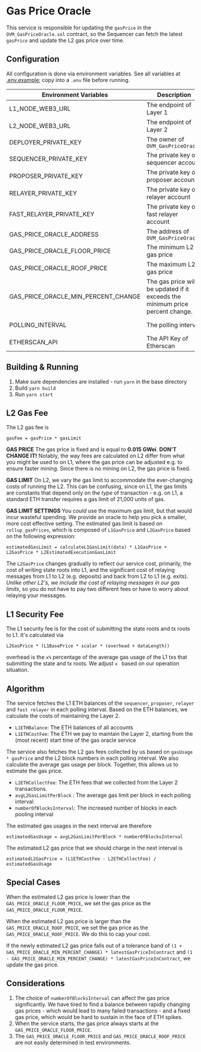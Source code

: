# Gas Price Oracle

This service is responsible for updating the `gasPrice` in the `OVM_GasPriceOracle.sol` contract, so the Sequencer can fetch the latest `gasPrice` and update the L2 gas price over time.

## Configuration

All configuration is done via environment variables. See all variables at [.env.example](.env.example); copy into a `.env` file before running.

| Environment Variables               | Description                                                  | Default        |
| ----------------------------------- | ------------------------------------------------------------ | -------------- |
| L1_NODE_WEB3_URL                    | The endpoint of Layer 1                                      |                |
| L2_NODE_WEB3_URL                    | The endpoint of Layer 2                                      |                |
| DEPLOYER_PRIVATE_KEY                | The owner of `OVM_GasPriceOracle`                            |                |
| SEQUENCER_PRIVATE_KEY               | The private key of sequencer account                         |                |
| PROPOSER_PRIVATE_KEY                | The private key of proposer account                          |                |
| RELAYER_PRIVATE_KEY                 | The private key of relayer account                           |                |
| FAST_RELAYER_PRIVATE_KEY            | The private key of fast relayer account                      |                |
| GAS_PRICE_ORACLE_ADDRESS            | The address of `OVM_GasPriceOracle`                          |                |
| GAS_PRICE_ORACLE_FLOOR_PRICE        | The minimum L2 gas price                                     | 150000         |
| GAS_PRICE_ORACLE_ROOF_PRICE         | The maximum L2 gas price                                     | 20000000       |
| GAS_PRICE_ORACLE_MIN_PERCENT_CHANGE | The gas price will be updated if it exceeds the minimum price percent change. | 0.1            |
| POLLING_INTERVAL                    | The polling interval                                         | 10 * 60 * 1000 |
| ETHERSCAN_API                       | The API Key of Etherscan                                     |                |

## Building & Running

1. Make sure dependencies are installed - run `yarn` in the base directory
2. Build `yarn build`
3. Run `yarn start`

## L2 Gas Fee

The L2 gas fee is

```
gasFee = gasPrice * gasLimit
```

**GAS PRICE** The gas price is fixed and is equal to **0.015 GWei**. **DON'T CHANGE IT!** Notably, the way fees are calculated on L2 differ from what you might be used to on L1, where the gas price can be adjusted e.g. to ensure faster mining. Since there is no mining on L2, the gas price is fixed.

**GAS LIMIT** On L2, we vary the gas limit to accommodate the ever-changing costs of running the L2. This can be confusing, since on L1, the gas limits are constants that depend only on the _type_ of transaction - e.g. on L1, a standard ETH transfer requires a gas limit of 21,000 units of gas.

**GAS LIMIT SETTINGS** You _could_ use the maximum gas limit, but that would incur wasteful spending. We provide an oracle to help you pick a smaller, more cost effective setting. The estimated gas limit is based on `rollup_gasPrices`, which is composed of `L1GasPrice` and `L2GasPrice` based on the following expression:

```
estimatedGasLimit = calculateL1GasLimit(data) * L1GasPrice + L2GasPrice * L2EstimatedExecutionGasLimit
```

The `L2GasPrice` changes gradually to reflect our service cost, primarily, the cost of writing state roots into L1, and the significant cost of relaying messages from L1 to L2 (e.g. deposits) and back from L2 to L1 (e.g. exits). _Unlike other L2's, we include the cost of relaying messages in our gas limits_, so you do not have to pay two different fees or have to worry about relaying your messages.

## L1 Security Fee

The L1 security fee is for the cost of submitting the state roots and tx roots to L1. It's calculated via

```
L2GasPrice * (L1BasePrice * scalar * (overhead + dataLength))
```

overhead is the `x%` percentage of the average gas usage of the L1 txs that submitting the state and tx roots. We adjust `x ` based on our operation situation.

## Algorithm

The service fetches the L1 ETH balances of the `sequencer`, `proposer`, `relayer` and `fast relayer` in each polling interval. Based on the ETH balances, we calculate the costs of maintaining the Layer 2.

* `L1ETHBalance`: The ETH balances of all accounts
* `L1ETHCostFee`: The ETH we pay to maintain the Layer 2, starting from the (most recent) start time of the gas oracle service

The service also fetches the L2 gas fees collected by us based on `gasUsage * gasPrice` and the L2 block numbers in each polling interval. We also calculate the average gas usage per block. Together, this allows us to estimate the gas price.

* `L2ETHCollectFee`: The ETH fees that we collected from the Layer 2 transactions.
* `avgL2GasLimitPerBlock` : The average gas limit per block in each polling interval
* `numberOfBlocksInterval`: The increased number of blocks in each pooling interval

The estimated gas usages in the next interval are therefore

```
estimatedGasUsage = avgL2GasLimitPerBlock * numberOfBlocksInterval
```

The estimated L2 gas price that we should charge in the next interval is

```
estimatedL2GasPrice = (L1ETHCostFee - L2ETHCollectFee) / estimatedGasUsage
```

## Special Cases

When the estimated L2 gas price is lower than the `GAS_PRICE_ORACLE_FLOOR_PRICE`, we set the gas price as the `GAS_PRICE_ORACLE_FLOOR_PRICE`.

When the estimated L2 gas price is larger than the `GAS_PRICE_ORACLE_ROOF_PRICE`, we set the gas price as the `GAS_PRICE_ORACLE_ROOF_PRICE`. We do this to cap your cost.

If the newly estimated L2 gas price falls out of a tolerance band of `(1 + GAS_PRICE_ORACLE_MIN_PERCENT_CHANGE) * latestGasPriceInContract` and `(1 - GAS_PRICE_ORACLE_MIN_PERCENT_CHANGE) * latestGasPriceInContract`, we update the gas price.

## Considerations

1. The choice of `numberOfBlocksInterval` can affect the gas price significantly. We have tired to find a balance between rapidly changing gas prices - which would lead to many failed transactions - and a fixed gas price, which would be hard to sustain in the face of ETH spikes.
2. When the service starts, the gas price always starts at the `GAS_PRICE_ORACLE_FLOOR_PRICE`.
3. The `GAS_PRICE_ORACLE_FLOOR_PRICE` and `GAS_PRICE_ORACLE_ROOF_PRICE` are not easily determined in test environments.

